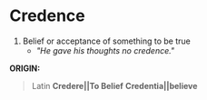 # Credence
1. Belief or acceptance of something to be true
	- *"He gave his thoughts no credence."*

**ORIGIN:**
> Latin **Credere||To Belief**
> **Credentia||believe**